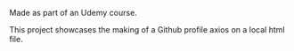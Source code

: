 Made as part of an Udemy course.

This project showcases the making of a Github profile axios on a local html file.
